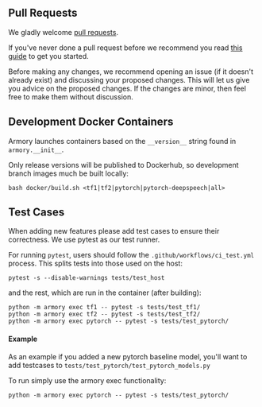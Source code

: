 ## Pull Requests

We gladly welcome [pull requests](
https://help.github.com/articles/about-pull-requests/).

If you've never done a pull request before we recommend you read
[this guide](http://blog.davidecoppola.com/2016/11/howto-contribute-to-open-source-project-on-github/) 
to get you started.

Before making any changes, we recommend opening an issue (if it
doesn't already exist) and discussing your proposed changes. This will
let us give you advice on the proposed changes. If the changes are
minor, then feel free to make them without discussion.


## Development Docker Containers
Armory launches containers based on the `__version__` string found in `armory.__init__`.

Only release versions will be published to Dockerhub, so development branch images much be built locally:
```
bash docker/build.sh <tf1|tf2|pytorch|pytorch-deepspeech|all>
```

## Test Cases
When adding new features please add test cases to ensure their correctness. We use 
pytest as our test runner. 

For running `pytest`, users should follow the `.github/workflows/ci_test.yml` process. 
This splits tests into those used on the host:
```
pytest -s --disable-warnings tests/test_host
```
and the rest, which are run in the container (after building):
```
python -m armory exec tf1 -- pytest -s tests/test_tf1/
python -m armory exec tf2 -- pytest -s tests/test_tf2/
python -m armory exec pytorch -- pytest -s tests/test_pytorch/
```

#### Example
As an example if you added a new pytorch baseline model, 
you'll want to add testcases to `tests/test_pytorch/test_pytorch_models.py`

To run simply use the armory exec functionality:
```
python -m armory exec pytorch -- pytest -s tests/test_pytorch/
```
